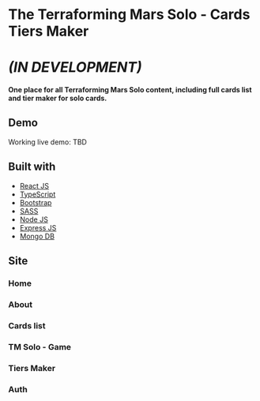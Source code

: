 # The Terraforming Mars Solo - Cards Tiers Maker

# **_(IN DEVELOPMENT)_**

#### One place for all Terraforming Mars Solo content, including full cards list and tier maker for solo cards.

## Demo

Working live demo: TBD

## Built with

-  [React JS](https://reactjs.org/)
-  [TypeScript](https://www.typescriptlang.org/)
-  [Bootstrap](https://getbootstrap.com/)
-  [SASS](https://sass-lang.com/)
-  [Node JS](https://nodejs.org/)
-  [Express JS](https://expressjs.com/)
-  [Mongo DB](https://www.mongodb.com/)

## Site

### Home

<!-- ![](https://i.imgur.com/92kgCKT.jpeg) -->

### About

<!-- ![](https://i.imgur.com/92kgCKT.jpeg) -->

### Cards list

<!-- ![](https://i.imgur.com/92kgCKT.jpeg) -->

### TM Solo - Game

<!-- ![](https://i.imgur.com/92kgCKT.jpeg) -->

### Tiers Maker

<!-- ![](https://i.imgur.com/92kgCKT.jpeg) -->

### Auth

<!-- ![](https://i.imgur.com/92kgCKT.jpeg) -->
